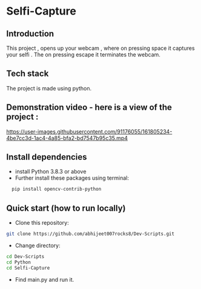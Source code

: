 # Selfi-Capture

## Introduction  
This project , opens up your webcam , where on pressing space it captures your selfi . The on pressing escape it terminates the webcam.

## Tech stack 

The project is made using python.


## Demonstration video - here is a view of the project :


https://user-images.githubusercontent.com/91176055/161805234-4be7cc3d-1ac4-4a85-bfa2-bd7547b95c35.mp4

## Install dependencies
- install Python 3.8.3 or above
- Further install these packages using terminal:

```bash
  pip install opencv-contrib-python 
```
## Quick start (how to run locally)

- Clone this repository:
```bash
git clone https://github.com/abhijeet007rocks8/Dev-Scripts.git
```
- Change directory:
```bash
cd Dev-Scripts
cd Python
cd Selfi-Capture
```
- Find main.py and run it.
